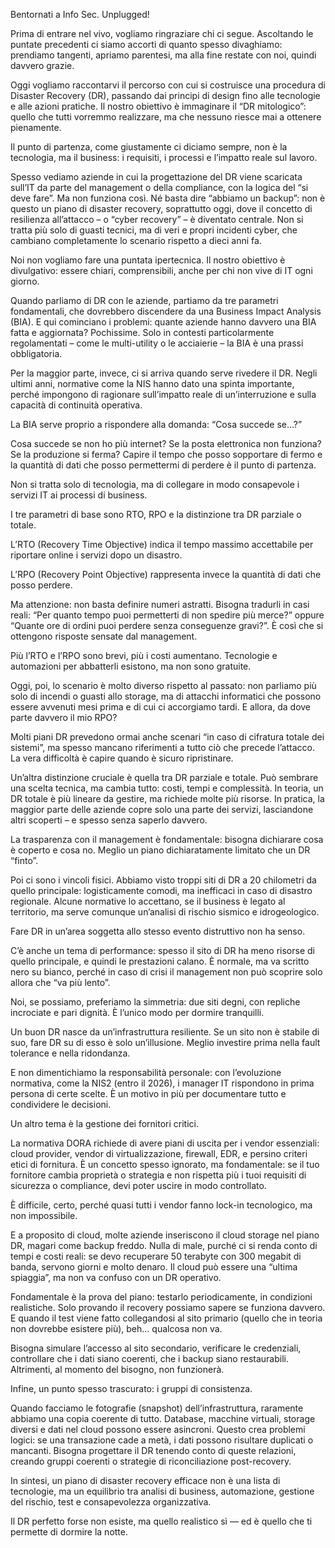 Bentornati a Info Sec. Unplugged!

Prima di entrare nel vivo, vogliamo ringraziare chi ci segue. Ascoltando le puntate precedenti ci siamo accorti di quanto spesso divaghiamo: prendiamo tangenti, apriamo parentesi, ma alla fine restate con noi, quindi davvero grazie.

Oggi vogliamo raccontarvi il percorso con cui si costruisce una procedura di Disaster Recovery (DR), passando dai principi di design fino alle tecnologie e alle azioni pratiche. Il nostro obiettivo è immaginare il “DR mitologico”: quello che tutti vorremmo realizzare, ma che nessuno riesce mai a ottenere pienamente.

Il punto di partenza, come giustamente ci diciamo sempre, non è la tecnologia, ma il business: i requisiti, i processi e l’impatto reale sul lavoro.

Spesso vediamo aziende in cui la progettazione del DR viene scaricata sull’IT da parte del management o della compliance, con la logica del “si deve fare”. Ma non funziona così. Né basta dire “abbiamo un backup”: non è questo un piano di disaster recovery, soprattutto oggi, dove il concetto di resilienza all’attacco – o “cyber recovery” – è diventato centrale. Non si tratta più solo di guasti tecnici, ma di veri e propri incidenti cyber, che cambiano completamente lo scenario rispetto a dieci anni fa.

Noi non vogliamo fare una puntata ipertecnica. Il nostro obiettivo è divulgativo: essere chiari, comprensibili, anche per chi non vive di IT ogni giorno.

Quando parliamo di DR con le aziende, partiamo da tre parametri fondamentali, che dovrebbero discendere da una Business Impact Analysis (BIA). E qui cominciano i problemi: quante aziende hanno davvero una BIA fatta e aggiornata? Pochissime. Solo in contesti particolarmente regolamentati – come le multi-utility o le acciaierie – la BIA è una prassi obbligatoria.

Per la maggior parte, invece, ci si arriva quando serve rivedere il DR. Negli ultimi anni, normative come la NIS hanno dato una spinta importante, perché impongono di ragionare sull’impatto reale di un’interruzione e sulla capacità di continuità operativa.

La BIA serve proprio a rispondere alla domanda: “Cosa succede se…?”

Cosa succede se non ho più internet? Se la posta elettronica non funziona? Se la produzione si ferma? Capire il tempo che posso sopportare di fermo e la quantità di dati che posso permettermi di perdere è il punto di partenza.

Non si tratta solo di tecnologia, ma di collegare in modo consapevole i servizi IT ai processi di business.

I tre parametri di base sono RTO, RPO e la distinzione tra DR parziale o totale.

L’RTO (Recovery Time Objective) indica il tempo massimo accettabile per riportare online i servizi dopo un disastro.

L’RPO (Recovery Point Objective) rappresenta invece la quantità di dati che posso perdere.

Ma attenzione: non basta definire numeri astratti. Bisogna tradurli in casi reali: “Per quanto tempo puoi permetterti di non spedire più merce?” oppure “Quante ore di ordini puoi perdere senza conseguenze gravi?”. È così che si ottengono risposte sensate dal management.

Più l’RTO e l’RPO sono brevi, più i costi aumentano. Tecnologie e automazioni per abbatterli esistono, ma non sono gratuite.

Oggi, poi, lo scenario è molto diverso rispetto al passato: non parliamo più solo di incendi o guasti allo storage, ma di attacchi informatici che possono essere avvenuti mesi prima e di cui ci accorgiamo tardi. E allora, da dove parte davvero il mio RPO?

Molti piani DR prevedono ormai anche scenari “in caso di cifratura totale dei sistemi”, ma spesso mancano riferimenti a tutto ciò che precede l’attacco. La vera difficoltà è capire quando è sicuro ripristinare.

Un’altra distinzione cruciale è quella tra DR parziale e totale. Può sembrare una scelta tecnica, ma cambia tutto: costi, tempi e complessità. In teoria, un DR totale è più lineare da gestire, ma richiede molte più risorse. In pratica, la maggior parte delle aziende copre solo una parte dei servizi, lasciandone altri scoperti – e spesso senza saperlo davvero.

La trasparenza con il management è fondamentale: bisogna dichiarare cosa è coperto e cosa no.
Meglio un piano dichiaratamente limitato che un DR “finto”.

Poi ci sono i vincoli fisici. Abbiamo visto troppi siti di DR a 20 chilometri da quello principale: logisticamente comodi, ma inefficaci in caso di disastro regionale. Alcune normative lo accettano, se il business è legato al territorio, ma serve comunque un’analisi di rischio sismico e idrogeologico.

Fare DR in un’area soggetta allo stesso evento distruttivo non ha senso.

C’è anche un tema di performance: spesso il sito di DR ha meno risorse di quello principale, e quindi le prestazioni calano. È normale, ma va scritto nero su bianco, perché in caso di crisi il management non può scoprire solo allora che “va più lento”.

Noi, se possiamo, preferiamo la simmetria: due siti degni, con repliche incrociate e pari dignità. È l’unico modo per dormire tranquilli.

Un buon DR nasce da un’infrastruttura resiliente. Se un sito non è stabile di suo, fare DR su di esso è solo un’illusione. Meglio investire prima nella fault tolerance e nella ridondanza.

E non dimentichiamo la responsabilità personale: con l’evoluzione normativa, come la NIS2 (entro il 2026), i manager IT rispondono in prima persona di certe scelte. È un motivo in più per documentare tutto e condividere le decisioni.

Un altro tema è la gestione dei fornitori critici.

La normativa DORA richiede di avere piani di uscita per i vendor essenziali: cloud provider, vendor di virtualizzazione, firewall, EDR, e persino criteri etici di fornitura. È un concetto spesso ignorato, ma fondamentale: se il tuo fornitore cambia proprietà o strategia e non rispetta più i tuoi requisiti di sicurezza o compliance, devi poter uscire in modo controllato.

È difficile, certo, perché quasi tutti i vendor fanno lock-in tecnologico, ma non impossibile.

E a proposito di cloud, molte aziende inseriscono il cloud storage nel piano DR, magari come backup freddo. Nulla di male, purché ci si renda conto di tempi e costi reali: se devo recuperare 50 terabyte con 300 megabit di banda, servono giorni e molto denaro. Il cloud può essere una “ultima spiaggia”, ma non va confuso con un DR operativo.

Fondamentale è la prova del piano: testarlo periodicamente, in condizioni realistiche.
Solo provando il recovery possiamo sapere se funziona davvero. E quando il test viene fatto collegandosi al sito primario (quello che in teoria non dovrebbe esistere più), beh… qualcosa non va.

Bisogna simulare l’accesso al sito secondario, verificare le credenziali, controllare che i dati siano coerenti, che i backup siano restaurabili. Altrimenti, al momento del bisogno, non funzionerà.

Infine, un punto spesso trascurato: i gruppi di consistenza.

Quando facciamo le fotografie (snapshot) dell’infrastruttura, raramente abbiamo una copia coerente di tutto. Database, macchine virtuali, storage diversi e dati nel cloud possono essere asincroni. Questo crea problemi logici: se una transazione cade a metà, i dati possono risultare duplicati o mancanti. Bisogna progettare il DR tenendo conto di queste relazioni, creando gruppi coerenti o strategie di riconciliazione post-recovery.

In sintesi, un piano di disaster recovery efficace non è una lista di tecnologie, ma un equilibrio tra analisi di business, automazione, gestione del rischio, test e consapevolezza organizzativa.

Il DR perfetto forse non esiste, ma quello realistico sì — ed è quello che ti permette di dormire la notte.
